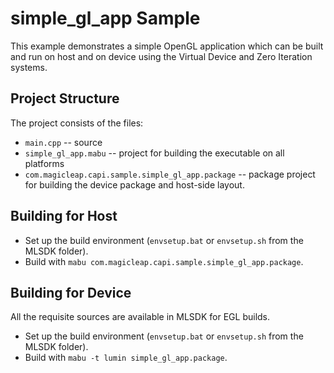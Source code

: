# simple_gl_app Sample


This example demonstrates a simple OpenGL application which can be built and run
on host and on device using the Virtual Device and Zero Iteration systems.

## Project Structure

The project consists of the files:

  * `main.cpp` -- source
  * `simple_gl_app.mabu` -- project for building the executable on all platforms
  * `com.magicleap.capi.sample.simple_gl_app.package` -- package project for building the device package and host-side layout.

## Building for Host

  * Set up the build environment (`envsetup.bat` or `envsetup.sh` from the MLSDK folder).
  * Build with `mabu com.magicleap.capi.sample.simple_gl_app.package`.

## Building for Device

All the requisite sources are available in MLSDK for EGL builds.

  * Set up the build environment (`envsetup.bat` or `envsetup.sh` from the MLSDK folder).
  * Build with `mabu -t lumin simple_gl_app.package`.
